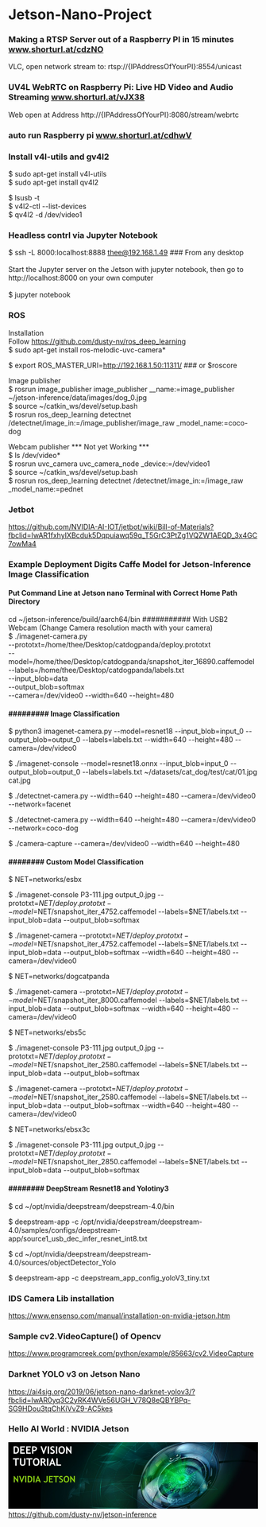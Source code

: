 # Jetson-Nano-Project

### Making a RTSP Server out of a Raspberry PI in 15 minutes www.shorturl.at/cdzNO  <br>
VLC, open network stream to:  rtsp://{IPAddressOfYourPI}:8554/unicast <br>

### UV4L WebRTC on Raspberry Pi: Live HD Video and Audio Streaming www.shorturl.at/vJX38 <br>
Web open at Address http://{IPAddressOfYourPI}:8080/stream/webrtc <br>

### auto run Raspberry pi www.shorturl.at/cdhwV

### Install v4l-utils and gv4l2
$ sudo apt-get install v4l-utils <br>
$ sudo apt-get install qv4l2 <br>

$ lsusb -t <br>
$ v4l2-ctl --list-devices <br>
$ qv4l2 -d /dev/video1 <br>

### Headless contrl via Jupyter Notebook
$ ssh -L 8000:localhost:8888 thee@192.168.1.49   ### From any desktop <br><br>
Start the Jupyter server on the Jetson with jupyter notebook, then go to http://localhost:8000 on your own computer <br><br>
$ jupyter notebook <br>

### ROS   
Installation <br>
Follow https://github.com/dusty-nv/ros_deep_learning <br>
$ sudo apt-get install ros-melodic-uvc-camera* <br>

$ export ROS_MASTER_URI=http://192.168.1.50:11311/       ### or $roscore   <br>

Image publisher <br>
$ rosrun image_publisher image_publisher __name:=image_publisher ~/jetson-inference/data/images/dog_0.jpg <br>
$ source ~/catkin_ws/devel/setup.bash <br>
$ rosrun ros_deep_learning detectnet /detectnet/image_in:=/image_publisher/image_raw _model_name:=coco-dog <br>

Webcam publisher *** Not yet Working *** <br>
$ ls /dev/video* <br>
$ rosrun uvc_camera uvc_camera_node _device:=/dev/video1 <br>
$ source ~/catkin_ws/devel/setup.bash <br>
$ rosrun ros_deep_learning detectnet /detectnet/image_in:=/image_raw _model_name:=pednet <br>

### Jetbot
https://github.com/NVIDIA-AI-IOT/jetbot/wiki/Bill-of-Materials?fbclid=IwAR1fxhyIXBcduk5Dqpuiawq59q_T5GrC3PtZg1VQZW1AEQD_3x4GC7owMa4

### Example Deployment Digits Caffe Model for Jetson-Inference Image Classification 
#### Put Command Line at Jetson nano Terminal with Correct Home Path Directory
cd ~/jetson-inference/build/aarch64/bin    ########### With USB2 Webcam (Change Camera resolution macth with your camera) <br>
$ ./imagenet-camera.py \
--prototxt=/home/thee/Desktop/catdogpanda/deploy.prototxt \
--model=/home/thee/Desktop/catdogpanda/snapshot_iter_16890.caffemodel \
--labels=/home/thee/Desktop/catdogpanda/labels.txt \
--input_blob=data \
--output_blob=softmax \
--camera=/dev/video0 --width=640 --height=480



#### ######### Image Classification
$ python3 imagenet-camera.py --model=resnet18 --input_blob=input_0 --output_blob=output_0 --labels=labels.txt --width=640 --height=480 --camera=/dev/video0

$ ./imagenet-console --model=resnet18.onnx --input_blob=input_0 --output_blob=output_0 --labels=labels.txt ~/datasets/cat_dog/test/cat/01.jpg cat.jpg

$ ./detectnet-camera.py --width=640 --height=480 --camera=/dev/video0 --network=facenet  

$ ./detectnet-camera.py --width=640 --height=480 --camera=/dev/video0 --network=coco-dog

$ ./camera-capture --camera=/dev/video0 --width=640 --height=480

#### ######## Custom Model Classification
$ NET=networks/esbx

$ ./imagenet-console P3-111.jpg output_0.jpg --prototxt=$NET/deploy.prototxt --model=$NET/snapshot_iter_4752.caffemodel --labels=$NET/labels.txt --input_blob=data --output_blob=softmax

$ ./imagenet-camera --prototxt=$NET/deploy.prototxt --model=$NET/snapshot_iter_4752.caffemodel --labels=$NET/labels.txt --input_blob=data --output_blob=softmax --width=640 --height=480 --camera=/dev/video0

$ NET=networks/dogcatpanda

$ ./imagenet-camera --prototxt=$NET/deploy.prototxt --model=$NET/snapshot_iter_8000.caffemodel --labels=$NET/labels.txt --input_blob=data --output_blob=softmax --width=640 --height=480 --camera=/dev/video0

$ NET=networks/ebs5c

$ ./imagenet-console P3-111.jpg output_0.jpg --prototxt=$NET/deploy.prototxt --model=$NET/snapshot_iter_2580.caffemodel --labels=$NET/labels.txt --input_blob=data --output_blob=softmax

$ ./imagenet-camera --prototxt=$NET/deploy.prototxt --model=$NET/snapshot_iter_2580.caffemodel --labels=$NET/labels.txt --input_blob=data --output_blob=softmax --width=640 --height=480 --camera=/dev/video0

$ NET=networks/ebsx3c

$ ./imagenet-console P3-111.jpg output_0.jpg --prototxt=$NET/deploy.prototxt --model=$NET/snapshot_iter_2850.caffemodel --labels=$NET/labels.txt --input_blob=data --output_blob=softmax

#### ######## DeepStream  Resnet18 and Yolotiny3  
$ cd ~/opt/nvidia/deepstream/deepstream-4.0/bin

$ deepstream-app -c /opt/nvidia/deepstream/deepstream-4.0/samples/configs/deepstream-app/source1_usb_dec_infer_resnet_int8.txt

$ cd ~/opt/nvidia/deepstream/deepstream-4.0/sources/objectDetector_Yolo

$ deepstream-app -c deepstream_app_config_yoloV3_tiny.txt


### IDS Camera Lib installation
https://www.ensenso.com/manual/installation-on-nvidia-jetson.htm

### Sample cv2.VideoCapture() of Opencv
https://www.programcreek.com/python/example/85663/cv2.VideoCapture

### Darknet YOLO v3 on Jetson Nano
https://ai4sig.org/2019/06/jetson-nano-darknet-yolov3/?fbclid=IwAR0yq3C2yRK4WVe56UGH_V78Q8eQBYBPq-SG9HDou3tqChKiVvZ9-AC5kes

### Hello AI World : NVIDIA Jetson
![](https://github.com/dusty-nv/jetson-inference/raw/master/docs/images/deep-vision-header.jpg)
https://github.com/dusty-nv/jetson-inference

